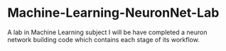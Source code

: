 # Machine-Learning-NeuronNet-Lab
A lab in Machine Learning subject
I will be have completed a neuron network building code which contains each stage of its workflow.
